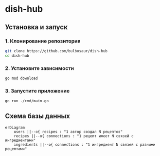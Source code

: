 # dish-hub

## Установка и запуск

### 1. Клонирование репозитория
```bash
git clone https://github.com/bulbosaur/dish-hub
cd dish-hub
```

### 2. Установите зависимости
```bash
go mod download
```
### 3. Запустите приложение
``` bash
go run ./cmd/main.go
```

## Схема базы данных
```mermaid
erDiagram
    users ||--o{ recipes : "1 автор создал N рецептов"
    recipes ||--o{ connections : "1 рецепт имеет N связей с ингредиентами"
    ingredients ||--o{ connections : "1 ингредиент N связей с разными рецептами"
```